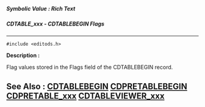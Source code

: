 ##### Symbolic Value : Rich Text
##### CDTABLE_xxx - CDTABLEBEGIN Flags
---
```
#include <editods.h>
```
**Description :**

Flag values stored in the Flags field of the CDTABLEBEGIN record.

**See Also :**
[CDTABLEBEGIN](/domino-c-api-docs/reference/Data/CDTABLEBEGIN)
[CDPRETABLEBEGIN](/domino-c-api-docs/reference/Data/CDPRETABLEBEGIN)
[CDPRETABLE_xxx](/domino-c-api-docs/reference/Symb/CDPRETABLE_xxx)
[CDTABLEVIEWER_xxx](/domino-c-api-docs/reference/Symb/CDTABLEVIEWER_xxx)
---
